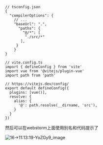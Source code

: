 ```json{6-11}
// tsconfig.json
{
  "compilerOptions": {
    // ...
    "baseUrl": ".",
      "paths": {
        "@/*": [
         "./src/*"
       ],
     }
	}
}
```

```typescript{25-29}
// vite.config.ts
import { defineConfig } from 'vite'
import vue from '@vitejs/plugin-vue'
import path from 'path'

// https://vitejs.dev/config/
export default defineConfig({
  plugins: [vue()],
  resolve: {
    alias: {
      '@': path.resolve(__dirname, 'src'),
    }
  }
})
```

然后可以在webstorm上面使用别名和代码提示了

![16->11:13:19-YoZGy9_image](https://cdn.jsdelivr.net/gh/sunpm/oss@main/uPic/2022-08/16->11:13:19-YoZGy9_image.png)
